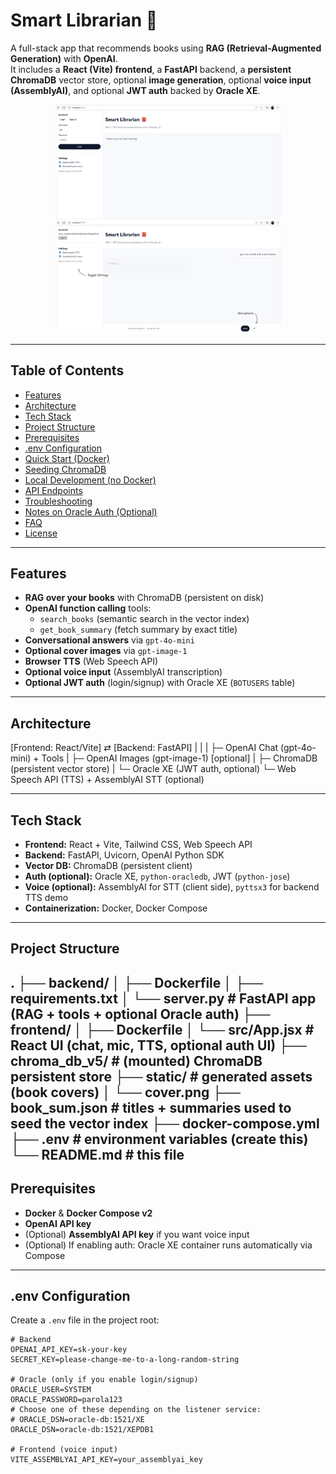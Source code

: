 # Smart Librarian 📙

A full-stack app that recommends books using **RAG (Retrieval-Augmented Generation)** with **OpenAI**.  
It includes a **React (Vite) frontend**, a **FastAPI** backend, a **persistent ChromaDB** vector store, optional **image generation**, optional **voice input (AssemblyAI)**, and optional **JWT auth** backed by **Oracle XE**.

<p align="center">
  <img src="/SCREENS/Login.png" alt="Login page" width="360">
  <img src="/SCREENS/chat-cheiaOpenAI-Inactiva.png" alt="Chat page" width="360">
</p>

---

## Table of Contents

- [Features](#features)
- [Architecture](#architecture)
- [Tech Stack](#tech-stack)
- [Project Structure](#project-structure)
- [Prerequisites](#prerequisites)
- [.env Configuration](#env-configuration)
- [Quick Start (Docker)](#quick-start-docker)
- [Seeding ChromaDB](#seeding-chromadb)
- [Local Development (no Docker)](#local-development-no-docker)
- [API Endpoints](#api-endpoints)
- [Troubleshooting](#troubleshooting)
- [Notes on Oracle Auth (Optional)](#notes-on-oracle-auth-optional)
- [FAQ](#faq)
- [License](#license)

---

## Features

- **RAG over your books** with ChromaDB (persistent on disk)
- **OpenAI function calling** tools:
  - `search_books` (semantic search in the vector index)
  - `get_book_summary` (fetch summary by exact title)
- **Conversational answers** via `gpt-4o-mini`
- **Optional cover images** via `gpt-image-1`
- **Browser TTS** (Web Speech API)
- **Optional voice input** (AssemblyAI transcription)
- **Optional JWT auth** (login/signup) with Oracle XE (`BOTUSERS` table)

---

## Architecture

[Frontend: React/Vite] ⇄ [Backend: FastAPI]
| |
| ├─ OpenAI Chat (gpt-4o-mini) + Tools
| ├─ OpenAI Images (gpt-image-1) [optional]
| ├─ ChromaDB (persistent vector store)
| └─ Oracle XE (JWT auth, optional)
└─ Web Speech API (TTS) + AssemblyAI STT (optional)

---

## Tech Stack

- **Frontend:** React + Vite, Tailwind CSS, Web Speech API
- **Backend:** FastAPI, Uvicorn, OpenAI Python SDK
- **Vector DB:** ChromaDB (persistent client)
- **Auth (optional):** Oracle XE, `python-oracledb`, JWT (`python-jose`)
- **Voice (optional):** AssemblyAI for STT (client side), `pyttsx3` for backend TTS demo
- **Containerization:** Docker, Docker Compose

---

## Project Structure
.
├── backend/
│ ├── Dockerfile
│ ├── requirements.txt
│ └── server.py # FastAPI app (RAG + tools + optional Oracle auth)
├── frontend/
│ ├── Dockerfile
│ └── src/App.jsx # React UI (chat, mic, TTS, optional auth UI)
├── chroma_db_v5/ # (mounted) ChromaDB persistent store
├── static/ # generated assets (book covers)
│ └── cover.png
├── book_sum.json # titles + summaries used to seed the vector index
├── docker-compose.yml
├── .env # environment variables (create this)
└── README.md # this file
---

## Prerequisites

- **Docker** & **Docker Compose v2**
- **OpenAI API key**
- (Optional) **AssemblyAI API key** if you want voice input
- (Optional) If enabling auth: Oracle XE container runs automatically via Compose

---

## .env Configuration

Create a `.env` file in the project root:

```env
# Backend
OPENAI_API_KEY=sk-your-key
SECRET_KEY=please-change-me-to-a-long-random-string

# Oracle (only if you enable login/signup)
ORACLE_USER=SYSTEM
ORACLE_PASSWORD=parola123
# Choose one of these depending on the listener service:
# ORACLE_DSN=oracle-db:1521/XE
ORACLE_DSN=oracle-db:1521/XEPDB1

# Frontend (voice input)
VITE_ASSEMBLYAI_API_KEY=your_assemblyai_key